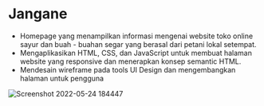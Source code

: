 # Jangane
- Homepage yang menampilkan informasi mengenai website toko online sayur dan buah - buahan segar yang berasal dari petani lokal setempat.  
- Mengaplikasikan HTML, CSS, dan JavaScript untuk membuat halaman website yang responsive dan menerapkan konsep semantic HTML.  
- Mendesain wireframe pada tools UI Design dan mengembangkan halaman untuk pengguna 

![Screenshot 2022-05-24 184447](https://user-images.githubusercontent.com/85889329/170027613-a70fb028-ac00-4f07-aa09-1fde6e41b80e.jpg)

